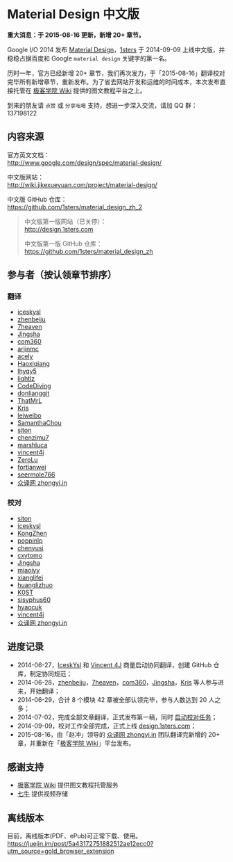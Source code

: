 # Material Design 中文版

**重大消息：于 2015-08-16 更新，新增 20+ 章节。**

Google I/O 2014 发布 [Material Design](http://www.google.com/design/spec/material-design/)，[1sters](https://github.com/1sters/) 于 2014-09-09 上线中文版，并稳稳占据百度和 Google `material design` 关键字的第一名。  

历时一年，官方已经新增 20+ 章节，我们再次发力，于「2015-08-16」翻译校对完毕所有新增章节，重新发布。为了省去网站开发和运维的时间成本，本次发布直接托管在 [极客学院 Wiki](http://wiki.jikexueyuan.com) 提供的图文教程平台之上。   

到来的朋友请 `点赞` 或 `分享吆喝` 支持，想进一步深入交流，请加 QQ 群：137198122

## 内容来源

官方英文文档：     
<http://www.google.com/design/spec/material-design/>

中文版网站：   
<http://wiki.jikexueyuan.com/project/material-design/>

中文版 GitHub 仓库：  
<https://github.com/1sters/material_design_zh_2>

> 中文版第一版网站（已关停）：   
> <http://design.1sters.com>   
>   
> 中文版第一版 GitHub 仓库：   
> <https://github.com/1sters/material_design_zh>  

## 参与者（按认领章节排序）

### 翻译

- [iceskysl](https://github.com/iceskysl)   
- [zhenbeiju](https://github.com/zhenbeiju)      
- [7heaven](https://github.com/7heaven)  
- [Jingsha](https://github.com/jingsha)  
- [com360](https://github.com/com360)  
- [arjinmc](https://github.com/arjinmc)  
- [acely](https://github.com/acely)   
- [Haoxiqiang](https://github.com/haoxiqiang)   
- [lhyqy5](https://github.com/lhyqy5)   
- [lightlz](https://github.com/lightlz)   
- [CodeDiving](http://github.com/codediving)   
- [donlianggit](https://github.com/donlianggit)      
- [ThatMrL](https://github.com/ThatMrL)   
- [Kris](https://github.com/krislq)   
- [leiweibo](https://github.com/leiweibo)   
- [SamanthaChou](https://github.com/SamanthaChou)     
- [siton](https://github.com/siton)   
- [chenzimu7](https://github.com/chenzimu7)   
- [marshluca](https://github.com/marshluca)   
- [vincent4j](https://github.com/vincent4j)   
- [ZeroLu](https://github.com/ZeroLu)   
- [fortianwei](https://github.com/fortianwei) 
- [seermole766](https://github.com/seermole766)   
- [众译网 zhongyi.in](http://zhongyi.in)       

### 校对

- [siton](https://github.com/siton)   
- [iceskysl](https://github.com/iceskysl)   
- [KongZhen](https://github.com/KongZhen)   
- [poppinlp](https://github.com/poppinlp)  
- [chenyusi](https://github.com/chenyusi)  
- [cxytomo](https://github.com/cxytomo)  
- [Jingsha](https://github.com/jingsha)  
- [miaoiyy](https://github.com/miaoiyy)  
- [xianglifei](https://github.com/xianglifei)  
- [huanglizhuo](https://github.com/huanglizhuo)  
- [K0ST](https://github.com/K0ST)  
- [sisyphus60](https://github.com/sisyphus60)   
- [hyaocuk](https://github.com/hyaocuk)  
- [vincent4j](https://github.com/vincent4j)  
- [众译网 zhongyi.in](http://zhongyi.in)     

## 进度记录

- 2014-06-27，[IceskYsl](https://github.com/iceskysl)  和 [Vincent 4J](https://github.com/vincent4j) 商量启动协同翻译，创建 GitHub 仓库，制定协同规范；  
- 2014-06-28，[zhenbeiju](https://github.com/zhenbeiju)，[7heaven](https://github.com/7heaven)，[com360](https://github.com/com360)，[Jingsha](https://github.com/jingsha)，[Kris](https://github.com/krislq) 等人参与进来，开始翻译；  
- 2014-06-29，合计 8 个模块 42 章被全部认领完毕，参与人数达到 20 人之多；    
- 2014-07-02，完成全部文章翻译，正式发布第一稿，同时 [启动校对任务](https://github.com/1sters/material_design_zh/issues/140)；  
- 2014-09-09，校对工作全部完成，正式上线 [design.1sters.com](http://design.1sters.com)；   
- 2015-08-16，由「赵冲」领导的 [众译网 zhongyi.in](http://zhongyi.in) 团队翻译完新增的 20+ 章，并重新在「[极客学院 Wiki](http://wiki.jikexueyuan.com)」平台发布。 

## 感谢支持

- [极客学院 Wiki](http://wiki.jikexueyuan.com/) 提供图文教程托管服务   
- [七牛](http://qiniu.com/) 提供视频存储

## 离线版本

目前，离线版本(PDF、ePub)可正常下载、使用。   
 https://juejin.im/post/5a43172751882512ae12ecc0?utm_source=gold_browser_extension
